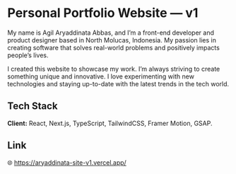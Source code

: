 # Personal Portfolio Website — v1

My name is Agil Aryaddinata Abbas, and I’m a front-end developer and product designer based in North Molucas, Indonesia. My passion lies in creating software that solves real-world problems and positively impacts people’s lives.

I created this website to showcase my work. I’m always striving to create something unique and innovative. I love experimenting with new technologies and staying up-to-date with the latest trends in the tech world.

## Tech Stack

**Client:** React, Next.js, TypeScript, TailwindCSS, Framer Motion, GSAP.

## Link

🌐 https://aryaddinata-site-v1.vercel.app/
